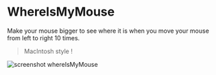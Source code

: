 # WhereIsMyMouse

Make your mouse bigger to see where it is when you move your mouse from left to right 10 times.
> MacIntosh style !

![screenshot whereIsMyMouse](https://raw.github.com/Crmbl/WhereIsMyMouse/master/WhereIsMyMouse/screenshot.PNG)
